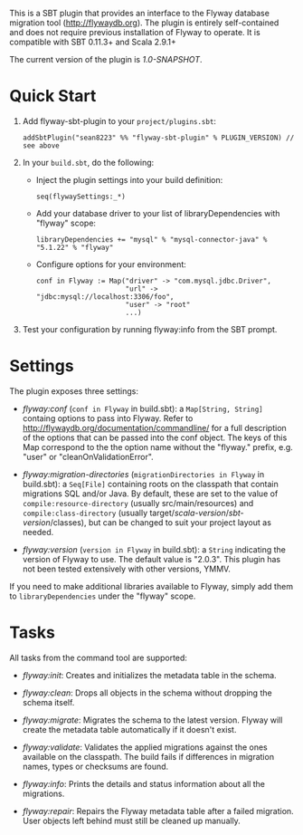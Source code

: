 This is a SBT plugin that provides an interface to the Flyway database
migration tool (<http://flywaydb.org>). The plugin is entirely self-contained
and does not require previous installation of Flyway to operate. It is
compatible with SBT 0.11.3+ and Scala 2.9.1+

The current version of the plugin is *1.0-SNAPSHOT*.


Quick Start
===========

1. Add flyway-sbt-plugin to your `project/plugins.sbt`:

   `addSbtPlugin("sean8223" %% "flyway-sbt-plugin" % PLUGIN_VERSION) // see above`

2. In your `build.sbt`, do the following:
 
   * Inject the plugin settings into your build definition:

     `seq(flywaySettings:_*)`

   * Add your database driver to your list of libraryDependencies with "flyway" scope:

     `libraryDependencies += "mysql" % "mysql-connector-java" % "5.1.22" % "flyway"`

   * Configure options for your environment:

         conf in Flyway := Map("driver" -> "com.mysql.jdbc.Driver",
                               "url" -> "jdbc:mysql://localhost:3306/foo",
                               "user" -> "root"
                               ...) 
						 
3. Test your configuration by running flyway:info from the SBT prompt.
	

Settings
========

The plugin exposes three settings:

* *flyway:conf* (`conf in Flyway` in build.sbt): a `Map[String, String]` 
  containg options to pass into Flyway. Refer to 
  <http://flywaydb.org/documentation/commandline/> for a full description
  of the options that can be passed into the conf object. The keys of this
  Map correspond to the the option name without the "flyway." prefix,
  e.g. "user" or "cleanOnValidationError".

* *flyway:migration-directories* (`migrationDirectories in Flyway` in 
  build.sbt): a `Seq[File]` containing roots on the classpath that contain
  migrations SQL and/or Java. By default, these are set to the value of
  `compile:resource-directory` (usually src/main/resources) and 
  `compile:class-directory` (usually target/_scala-version_/_sbt-version_/classes),
  but can be changed to suit your project layout as needed.

* *flyway:version* (`version in Flyway` in build.sbt): a `String`
  indicating the version of Flyway to use. The default value is "2.0.3".
  This plugin has not been tested extensively with other versions, YMMV.

If you need to make additional libraries available to Flyway, simply add
them to `libraryDependencies` under the "flyway" scope.


Tasks
=====

All tasks from the command tool are supported:

* *flyway:init*: Creates and initializes the metadata table in the schema.

* *flyway:clean*: Drops all objects in the schema without dropping the schema itself.

* *flyway:migrate*: Migrates the schema to the latest version. Flyway will create the metadata table automatically if it doesn't exist.

* *flyway:validate*: Validates the applied migrations against the ones available on the classpath. The build fails if differences in migration names, types or checksums are found.

* *flyway:info*: Prints the details and status information about all the migrations.

* *flyway:repair*: Repairs the Flyway metadata table after a failed migration. User objects left behind must still be cleaned up manually.
